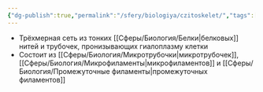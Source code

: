 ```yaml
---
{"dg-publish":true,"permalink":"/sfery/biologiya/czitoskelet/","tags":["Общаябиология"]}
---
```


- Трёхмерная сеть из тонких [[Сферы/Биология/Белки\|белковых]] нитей и трубочек, пронизывающих гиалоплазму клетки
- Состоит из [[Сферы/Биология/Микротрубочки\|микротрубочек]], [[Сферы/Биология/Микрофиламенты\|микрофиламентов]] и [[Сферы/Биология/Промежуточные филаменты\|промежуточных филаментов]]
